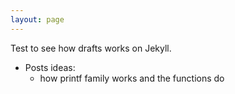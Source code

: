 ```yaml
---
layout: page
---
```


Test to see how drafts works on Jekyll.
- Posts ideas:
	- how printf family works and the functions do
	